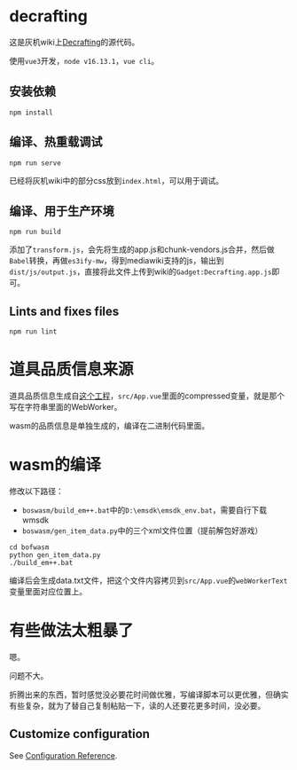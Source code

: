 # decrafting

这是灰机wiki上[Decrafting](https://isaac.huijiwiki.com/wiki/Decrafting)的源代码。

使用`vue3`开发，`node v16.13.1`，`vue cli`。

## 安装依赖
```
npm install
```

## 编译、热重载调试
```
npm run serve
```

已经将灰机wiki中的部分css放到`index.html`，可以用于调试。

## 编译、用于生产环境
```
npm run build
```

添加了`transform.js`，会先将生成的app.js和chunk-vendors.js合并，然后做`Babel`转换，再做`es3ify-mw`，得到mediawiki支持的js，输出到`dist/js/output.js`，直接将此文件上传到wiki的`Gadget:Decrafting.app.js`即可。

## Lints and fixes files
```
npm run lint
```
# 道具品质信息来源

道具品质信息生成自[这个工程](https://github.com/frto027/IsaacBagOfCraftingHuijiGadget)，`src/App.vue`里面的compressed变量，就是那个写在字符串里面的WebWorker。

wasm的品质信息是单独生成的，编译在二进制代码里面。

# wasm的编译

修改以下路径：
- `boswasm/build_em++.bat`中的`D:\emsdk\emsdk_env.bat`，需要自行下载wmsdk
- `boswasm/gen_item_data.py`中的三个xml文件位置（提前解包好游戏）

```
cd bofwasm
python gen_item_data.py
./build_em++.bat
```

编译后会生成data.txt文件，把这个文件内容拷贝到`src/App.vue`的`webWorkerText`变量里面对应位置上。

# 有些做法太粗暴了

嗯。

问题不大。

折腾出来的东西，暂时感觉没必要花时间做优雅，写编译脚本可以更优雅，但确实有些复杂，就为了替自己复制粘贴一下，读的人还要花更多时间，没必要。
## Customize configuration
See [Configuration Reference](https://cli.vuejs.org/config/).
